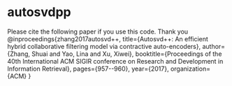 # autosvdpp

Please cite the following paper if you use this code. Thank you 
@inproceedings{zhang2017autosvd++,
  title={Autosvd++: An efficient hybrid collaborative filtering model via contractive auto-encoders},
  author={Zhang, Shuai and Yao, Lina and Xu, Xiwei},
  booktitle={Proceedings of the 40th International ACM SIGIR conference on Research and Development in Information Retrieval},
  pages={957--960},
  year={2017},
  organization={ACM}
}
